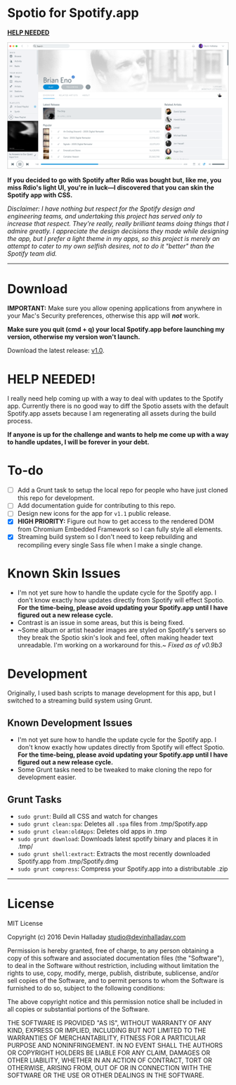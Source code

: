 # Spotio for Spotify.app

**[HELP NEEDED](#help-needed)**

![Spotio screenshot](screenshot.png)

**If you decided to go with Spotify after Rdio was bought but, like me, you miss Rdio's light UI, you're in luck—I discovered that you can skin the Spotify app with CSS.**

*Disclaimer: I have nothing but respect for the Spotify design and engineering teams, and undertaking this project has served only to increase that respect. They're really, really brilliant teams doing things that I admire greatly. I appreciate the design decisions they made while designing the app, but I prefer a light theme in my apps, so this project is merely an attempt to cater to my own selfish desires, not to do it "better" than the Spotify team did.*

---

# Download
**IMPORTANT:** Make sure you allow opening applications from anywhere in your Mac's Security preferences, otherwise this app will ***not*** work.

**Make sure you quit (cmd + q) your local Spotify.app before launching my version, otherwise my version won't launch.**

Download the latest release: [v1.0](https://github.com/devinhalladay/spotio/releases/download/v1.0/Spotify.zip).

# HELP NEEDED!
I really need help coming up with a way to deal with updates to the Spotify app.
Currently there is no good way to diff the Spotio assets with the default Spotify.app assets because I am regenerating all assets during the build process.

**If anyone is up for the challenge and wants to help me come up with a way to handle updates, I will be forever in your debt.**

# To-do
- [ ] Add a Grunt task to setup the local repo for people who have just cloned this repo for development.
- [ ] Add documentation guide for contributing to this repo.
- [ ] Design new icons for the app for `v1.1` public release.
- [x] **HIGH PRIORITY:** Figure out how to get access to the rendered DOM from Chromium Embedded Framework so I can fully style all elements.
- [x] Streaming build system so I don't need to keep rebuilding and recompiling every single Sass file when I make a single change.

# Known Skin Issues
- I'm not yet sure how to handle the update cycle for the Spotify app. I don't know exactly how updates directly from Spotify will effect Spotio. **For the time-being, please avoid updating your Spotify.app until I have figured out a new release cycle.**
- Contrast is an issue in some areas, but this is being fixed.
- ~Some album or artist header images are styled on Spotify's servers so they break the Spotio skin's look and feel, often making header text unreadable. I'm working on a workaround for this.~ *Fixed as of v0.9b3*

# Development
Originally, I used bash scripts to manage development for this app, but I switched to a streaming build system using Grunt.

## Known Development Issues
- I'm not yet sure how to handle the update cycle for the Spotify app. I don't know exactly how updates directly from Spotify will effect Spotio. **For the time-being, please avoid updating your Spotify.app until I have figured out a new release cycle.**
- Some Grunt tasks need to be tweaked to make cloning the repo for development easier.

## Grunt Tasks
- `sudo grunt`: Build all CSS and watch for changes
- `sudo grunt clean:spa`: Deletes all `.spa` files from .tmp/Spotify.app
- `sudo grunt clean:oldApps`: Deletes old apps in .tmp
- `sudo grunt download`: Downloads latest spotify binary and places it in .tmp/
- `sudo grunt shell:extract`: Extracts the most recently downloaded Spotify.app from .tmp/Spotify.dmg
- `sudo grunt compress`: Compress your Spotify.app into a distributable .zip

---

# License

MIT License

Copyright (c) 2016 Devin Halladay studio@devinhalladay.com

Permission is hereby granted, free of charge, to any person obtaining a copy
of this software and associated documentation files (the "Software"), to deal
in the Software without restriction, including without limitation the rights
to use, copy, modify, merge, publish, distribute, sublicense, and/or sell
copies of the Software, and to permit persons to whom the Software is
furnished to do so, subject to the following conditions:

The above copyright notice and this permission notice shall be included in all
copies or substantial portions of the Software.

THE SOFTWARE IS PROVIDED "AS IS", WITHOUT WARRANTY OF ANY KIND, EXPRESS OR
IMPLIED, INCLUDING BUT NOT LIMITED TO THE WARRANTIES OF MERCHANTABILITY,
FITNESS FOR A PARTICULAR PURPOSE AND NONINFRINGEMENT. IN NO EVENT SHALL THE
AUTHORS OR COPYRIGHT HOLDERS BE LIABLE FOR ANY CLAIM, DAMAGES OR OTHER
LIABILITY, WHETHER IN AN ACTION OF CONTRACT, TORT OR OTHERWISE, ARISING FROM,
OUT OF OR IN CONNECTION WITH THE SOFTWARE OR THE USE OR OTHER DEALINGS IN THE
SOFTWARE.
